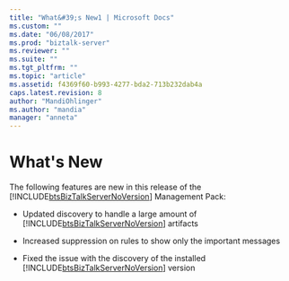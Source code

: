 ```yaml
---
title: "What&#39;s New1 | Microsoft Docs"
ms.custom: ""
ms.date: "06/08/2017"
ms.prod: "biztalk-server"
ms.reviewer: ""
ms.suite: ""
ms.tgt_pltfrm: ""
ms.topic: "article"
ms.assetid: f4369f60-b993-4277-bda2-713b232dab4a
caps.latest.revision: 8
author: "MandiOhlinger"
ms.author: "mandia"
manager: "anneta"
---
```

# What&#39;s New
The following features are new in this release of the [!INCLUDE[btsBizTalkServerNoVersion](../includes/btsbiztalkservernoversion-md.md)] Management Pack:  
  
-   Updated discovery to handle a large amount of [!INCLUDE[btsBizTalkServerNoVersion](../includes/btsbiztalkservernoversion-md.md)] artifacts  
  
-   Increased suppression on rules to show only the important messages  
  
-   Fixed the issue with the discovery of the installed [!INCLUDE[btsBizTalkServerNoVersion](../includes/btsbiztalkservernoversion-md.md)] version